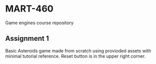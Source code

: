 # MART-460
Game engines course repository

## Assignment 1
Basic Asteroids game made from scratch using provioded assets with minimal tutorial reference. Reset button is in the upper right corner.

